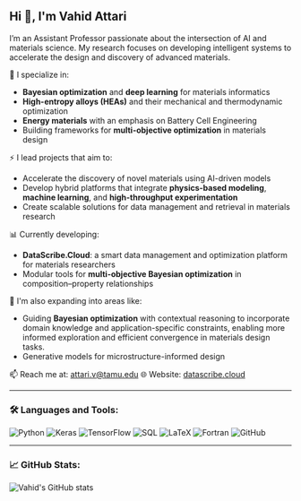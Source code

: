 ## Hi 👋, I'm Vahid Attari

I’m an Assistant Professor passionate about the intersection of AI and materials science. My research focuses on developing intelligent systems to accelerate the design and discovery of advanced materials.

🔬 I specialize in:
- **Bayesian optimization** and **deep learning** for materials informatics
- **High-entropy alloys (HEAs)** and their mechanical and thermodynamic optimization
- **Energy materials** with an emphasis on Battery Cell Engineering 
- Building frameworks for **multi-objective optimization** in materials design

⚡ I lead projects that aim to:
- Accelerate the discovery of novel materials using AI-driven models
- Develop hybrid platforms that integrate **physics-based modeling**, **machine learning**, and **high-throughput experimentation**
- Create scalable solutions for data management and retrieval in materials research

📊 Currently developing:
- **DataScribe.Cloud**: a smart data management and optimization platform for materials researchers
- Modular tools for **multi-objective Bayesian optimization** in composition–property relationships

🧠 I'm also expanding into areas like:
- Guiding **Bayesian optimization** with contextual reasoning to incorporate domain knowledge and application-specific constraints, enabling more informed exploration and efficient convergence in materials design tasks.
- Generative models for microstructure-informed design

📫 Reach me at: attari.v@tamu.edu 
🌐 Website: [datascribe.cloud](https://datascribe.cloud)


---

### 🛠️ Languages and Tools:
![Python](https://img.shields.io/badge/Python-3776AB?style=flat&logo=python&logoColor=white)
![Keras](https://img.shields.io/badge/Keras-D00000?style=flat&logo=keras&logoColor=white)
![TensorFlow](https://img.shields.io/badge/TensorFlow-FF6F00?style=flat&logo=tensorflow&logoColor=white)
![SQL](https://img.shields.io/badge/SQL-4479A1?style=flat&logo=mysql&logoColor=white)
![LaTeX](https://img.shields.io/badge/LaTeX-008080?style=flat&logo=latex&logoColor=white)
![Fortran](https://img.shields.io/badge/Fortran-734F96?style=flat&logo=fortran&logoColor=white)
![GitHub](https://img.shields.io/badge/GitHub-181717?style=flat&logo=github)

---

### 📈 GitHub Stats:
![Vahid's GitHub stats](https://github-readme-stats.vercel.app/api?username=vahid2364&show_icons=true&theme=default)
